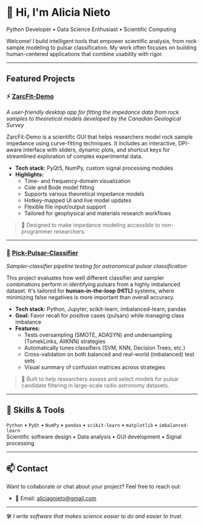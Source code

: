 # 👋 Hi, I'm Alicia Nieto  
Python Developer • Data Science Enthusiast • Scientific Computing

Welcome! I build intelligent tools that empower scientific analysis, from rock sample modeling to pulsar classification. My work often focuses on building human-centered applications that combine usability with rigor.

---

## Featured Projects

### ⚡ [ZarcFit-Demo](https://github.com/anieto-pixel/ZarcFit-Demo)  
*A user-friendly desktop app for fitting the impedance data from rock samples to theoretical models developed by the Canadian Geological Survey*

ZarcFit-Demo is a scientific GUI that helps researchers model rock sample impedance using curve-fitting techniques. It includes an interactive, DPI-aware interface with sliders, dynamic plots, and shortcut keys for streamlined exploration of complex experimental data.

- **Tech stack:** PyQt5, NumPy, custom signal processing modules  
- **Highlights:**
  - Time- and frequency-domain visualization
  - Cole and Bode model fitting
  - Supports various theoretical impedance models
  - Hotkey-mapped UI and live model updates
  - Flexible file input/output support
  - Tailored for geophysical and materials research workflows

> 🧩 Designed to make impedance modeling accessible to non-programmer researchers.

---

### 🌌 [Pick-Pulsar-Classifier](https://github.com/anieto-pixel/Pick-Pulsar-Classifier)  
*Sampler-classifier pipeline testing for astronomical pulsar classification*

This project evaluates how well different classifier and sampler combinations perform in identifying pulsars from a highly imbalanced dataset. It's tailored for **human-in-the-loop (HITL)** systems, where minimizing false negatives is more important than overall accuracy.

- **Tech stack:** Python, Jupyter, scikit-learn, imbalanced-learn, pandas  
- **Goal:** Favor recall for positive cases (pulsars) while managing class imbalance  
- **Features:**
  - Tests oversampling (SMOTE, ADASYN) and undersampling (TomekLinks, AllKNN) strategies
  - Automatically tunes classifiers (SVM, KNN, Decision Trees, etc.)
  - Cross-validation on both balanced and real-world (imbalanced) test sets
  - Visual summary of confusion matrices across strategies

> 📡 Built to help researchers assess and select models for pulsar candidate filtering in large-scale radio astronomy datasets.

---

## 🔧 Skills & Tools  
`Python` • `PyQt` • `NumPy` • `pandas` • `scikit-learn` • `matplotlib` • `imbalanced-learn`  
Scientific software design • Data analysis • GUI development • Signal processing

---

## 📫 Contact  
Want to collaborate or chat about your project? Feel free to reach out:  
- 📧 Email: aliciagnieto@gmail.com  

---

🛠️ *I write software that makes science easier to do and easier to trust.*
